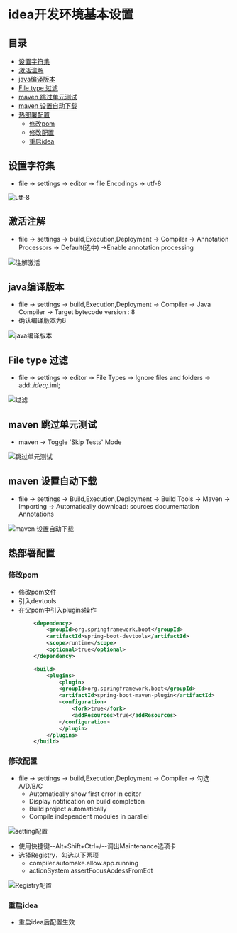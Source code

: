 # idea开发环境基本设置

## 目录
- [设置字符集](#设置字符集)
- [激活注解](#激活注解)
- [java编译版本](#java编译版本)
- [File type 过滤](#file-type-过滤)
- [maven 跳过单元测试](#maven-跳过单元测试)
- [maven 设置自动下载](#maven-设置自动下载)
- [热部署配置](#热部署配置)
    - [修改pom](#修改pom)
    - [修改配置](#修改配置)
    - [重启idea](#重启idea)

## 设置字符集

- file -> settings -> editor -> file Encodings -> utf-8

![utf-8](../pic/IDEASettings/Utf8.png)

## 激活注解

- file -> settings -> build,Execution,Deployment -> Compiler -> Annotation Processors -> Default(选中) ->Enable annotation processing

![注解激活](../pic/IDEASettings/anntoation.png)

## java编译版本

- file -> settings -> build,Execution,Deployment -> Compiler -> Java Compiler -> Target bytecode version : 8
- 确认编译版本为8

![java编译版本](../pic/IDEASettings/JavaCompiler.png)

## File type 过滤

- file -> settings -> editor -> File Types -> Ignore files and folders -> add:*.idea;*.iml;

![过滤](../pic/IDEASettings/IgnoreFiles.png)

## maven 跳过单元测试

- maven -> Toggle 'Skip Tests' Mode

![跳过单元测试](../pic/IDEASettings/ToggleSkipTestsMode.png)

## maven 设置自动下载

- file -> settings -> Build,Execution,Deployment -> Build Tools -> Maven -> Importing -> Automatically download: sources documentation Annotations

![maven 设置自动下载](../pic/IDEASettings/MavenAutoDownload.png)

## 热部署配置

### 修改pom

- 修改pom文件
- 引入devtools
- 在父pom中引入plugins操作

```xml
        <dependency>
            <groupId>org.springframework.boot</groupId>
            <artifactId>spring-boot-devtools</artifactId>
            <scope>runtime</scope>
            <optional>true</optional>
        </dependency>

        <build>
            <plugins>
                <plugin>
                <groupId>org.springframework.boot</groupId>
                <artifactId>spring-boot-maven-plugin</artifactId>
                <configuration>
                    <fork>true</fork>
                    <addResources>true</addResources>
                </configuration>
                </plugin>
            </plugins>
        </build>
```

### 修改配置

- file -> settings -> build,Execution,Deployment -> Compiler -> 勾选 A/D/B/C
  - Automatically show first error in editor
  - Display notification on build completion
  - Build project automatically
  - Compile independent modules in parallel

![setting配置](../pic/IDEASettings/devtoolsSetting1.png)

- 使用快捷键--Alt+Shift+Ctrl+/--调出Maintenance选项卡
- 选择Registry，勾选以下两项
  - compiler.automake.allow.app.running
  - actionSystem.assertFocusAcdessFromEdt

![Registry配置](../pic/IDEASettings/devtoolsSetting2.png)


### 重启idea

- 重启idea后配置生效